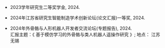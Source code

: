 - 2023学年研究生二等奖学金, 2024.

- 2024年江苏省研究生智能制造学术创新论坛(论文汇报)一等奖, 2024.

- 2024年外骨骼与人形机器人开发者交流论坛(专题报告), 2024.\
  汇报主题：《 基于模仿学习的外骨骼与类人机器人遥操作研究 》; 地点： 江苏无锡
